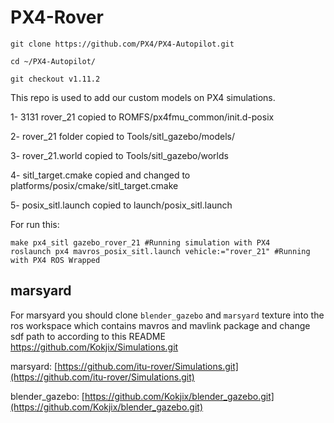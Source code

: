# PX4-Rover
```
git clone https://github.com/PX4/PX4-Autopilot.git

cd ~/PX4-Autopilot/

git checkout v1.11.2
```
This repo is used to add our custom models on PX4 simulations.

1- 3131 rover_21 copied to ROMFS/px4fmu_common/init.d-posix

2- rover_21 folder copied to Tools/sitl_gazebo/models/

3- rover_21.world copied to Tools/sitl_gazebo/worlds

4- sitl_target.cmake copied and changed to platforms/posix/cmake/sitl_target.cmake

5- posix_sitl.launch copied to launch/posix_sitl.launch

For run this: 
```
make px4_sitl gazebo_rover_21 #Running simulation with PX4
roslaunch px4 mavros_posix_sitl.launch vehicle:="rover_21" #Running with PX4 ROS Wrapped
```

## marsyard

For marsyard you should clone `blender_gazebo` and `marsyard` texture into the ros workspace which contains mavros and mavlink package and change sdf path to according to this README https://github.com/Kokjix/Simulations.git

marsyard: [https://github.com/itu-rover/Simulations.git](https://github.com/itu-rover/Simulations.git)

blender_gazebo: [https://github.com/Kokjix/blender_gazebo.git](https://github.com/Kokjix/blender_gazebo.git)
